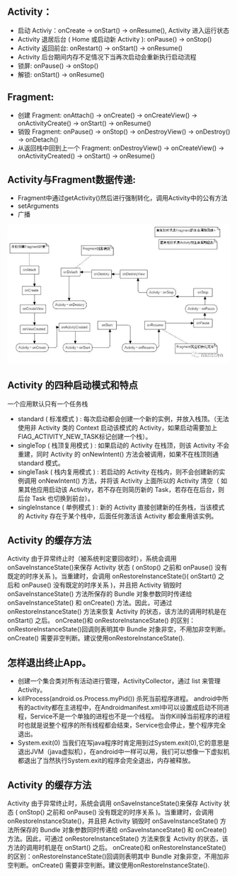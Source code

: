 ## Activity：
* 启动 Activiy：onCreate -> onStart() -> onResume(), Activity 进入运行状态
* Activity 退居后台 ( Home 或启动新 Activity ): onPause() -> onStop()
* Activity 返回前台: onRestart() -> onStart() -> onResume()
* Activity 后台期间内存不足情况下当再次启动会重新执行启动流程
* 锁屏: onPause() -> onStop()
* 解锁: onStart() -> onResume()

## Fragment:
* 创建 Fragment: onAttach() -> onCreate() -> onCreateView() -> onActivityCreate() -> onStart() -> onResume()
* 销毁 Fragment: onPause() -> onStop() -> onDestroyView() -> onDestroy() -> onDetach()
* 从返回栈中回到上一个 Fragment: onDestroyView() -> onCreateView() -> onActivityCreated() -> onStart() -> onResume()

## Activity与Fragment数据传递:
* Fragment中通过getActivity()然后进行强制转化，调用Activity中的公有方法
* setArguments
* 广播

![](res/fragment与activity的关系.png)

## Activity 的四种启动模式和特点
一个应用默认只有一个任务栈
* standard ( 标准模式 ) : 每次启动都会创建一个新的实例，并放入栈顶。（无法使用非 Activity 类的 Context 启动该模式的 Activity，如果启动需要加上 FlAG_ACTIVITY_NEW_TASK标记创建一个栈）。
* singleTop ( 栈顶复用模式 ) : 如果启动的 Activity 在栈顶，则该 Activity 不会重建，同时 Activity 的 onNewIntent() 方法会被调用，如果不在栈顶则通 standard 模式。
* singleTask ( 栈内复用模式 ) : 若启动的 Activity 在栈内，则不会创建新的实例调用 onNewIntent() 方法，并将该 Activity 上面所以的 Activity 清空（ 如果其他应用启动该 Activity，若不存在则简历新的 Task，若存在在后台，则后台 Task 也切换到前台）。
* singleInstance ( 单例模式 ) : 新的 Activity 直接创建新的任务栈，当该模式的 Activity 存在于某个栈中，后面任何激活该 Activity 都会重用该实例。

## Activity 的缓存方法
Activity 由于异常终止时（被系统判定要回收时），系统会调用 onSaveInstanceState()来保存 Activity 状态 ( onStop() 之前和 onPause() 没有既定的时序关系 )。当重建时，会调用 onRestoreInstanceState()( onStart() 之后和 onPause() 没有既定的时序关系 )，并且把 Activity 销毁时 onSaveInstanceState() 方法所保存的 Bundle 对象参数同时传递给 onSaveInstanceState() 和 onCreate() 方法。因此，可通过 onRestoreInstanceState() 方法来恢复 Activity 的状态，该方法的调用时机是在 onStart() 之后。
onCreate()和 onRestoreInstanceState() 的区别：onRestoreInstanceState()回调则表明其中 Bundle 对象非空，不用加非空判断。onCreate() 需要非空判断。建议使用onRestoreInstanceState().

## 怎样退出终止App。
* 创建一个集合类对所有活动进行管理，ActivityCollector，通过 list 来管理 Activity。
* killProcess(android.os.Process.myPid()) 杀死当前程序进程。
    android中所有的activity都在主进程中，在Androidmanifest.xml中可以设置成启动不同进程，Service不是一个单独的进程也不是一个线程。
    当你Kill掉当前程序的进程时也就是说整个程序的所有线程都会结束，Service也会停止，整个程序完全退出。
* System.exit(0)
    当我们在写java程序时肯定用到过System.exit(0),它的意思是退出JVM（java虚拟机），在android中一样可以用，我们可以想像一下虚拟机都退出了当然执行System.exit的程序会完全退出，内存被释放。


## Activity 的缓存方法

Activity 由于异常终止时，系统会调用 onSaveInstanceState()来保存 Activity 状态 ( onStop() 之前和 onPause() 没有既定的时序关系 )。当重建时，会调用 onRestoreInstanceState()，并且把 Activity 销毁时 onSaveInstanceState() 方法所保存的 Bundle 对象参数同时传递给 onSaveInstanceState() 和 onCreate() 方法。因此，可通过 onRestoreInstanceState() 方法来恢复 Activity 的状态，该方法的调用时机是在 onStart() 之后。
onCreate()和 onRestoreInstanceState() 的区别：onRestoreInstanceState()回调则表明其中 Bundle 对象非空，不用加非空判断。onCreate() 需要非空判断。建议使用onRestoreInstanceState().